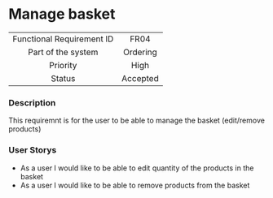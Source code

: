 # Manage basket

|                           |          |
| :-----------------------: | :------: |
| Functional Requirement ID |   FR04   |
|    Part of the system     | Ordering |
|         Priority          |   High   |
|          Status           | Accepted |

### Description

This requiremnt is for the user to be able to manage the basket (edit/remove products)

### User Storys

* As a user I would like to be able to edit quantity of the products in the basket
* As a user I would like to be able to remove products from the basket